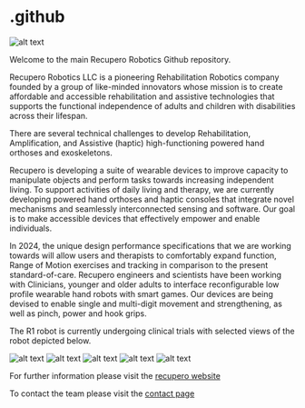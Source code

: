 # .github
![alt text](https://github.com/Recupero-Robotics/.github/blob/main/RecuperoLogo.png?raw=true)

Welcome to the main Recupero Robotics Github repository.

Recupero Robotics LLC is a pioneering Rehabilitation Robotics company founded by a group of like-minded innovators whose mission is to create affordable and accessible rehabilitation and assistive technologies that supports the functional independence of adults and children with disabilities across their lifespan.

There are several technical challenges to develop Rehabilitation, Amplification, and Assistive (haptic) high-functioning powered hand orthoses and exoskeletons.  

Recupero is developing a suite of wearable devices to improve capacity to manipulate objects and perform tasks towards increasing independent living. To support activities of daily living and therapy, we are currently developing powered hand orthoses and haptic consoles that integrate novel mechanisms and seamlessly interconnected sensing and software. Our goal is to make accessible devices that effectively empower and enable individuals. 

In 2024, the unique design performance specifications that we are working towards will allow users and therapists to comfortably expand function, Range of Motion exercises and tracking in comparison to the present standard-of-care. Recupero engineers and scientists have been working with Clinicians, younger and older adults to interface reconfigurable low profile wearable hand robots with smart games. Our devices are being devised to enable single and multi-digit movement and strengthening, as well as pinch, power and hook grips. 

The R1 robot is currently undergoing clinical trials with selected views of the robot depicted below.

![alt text](https://github.com/Recupero-Robotics/.github/blob/main/IMG-20240605-WA0003.jpg?raw=true)
![alt text](https://github.com/Recupero-Robotics/.github/blob/main/IMG-20240605-WA0004.jpg?raw=true)
![alt text](https://github.com/Recupero-Robotics/.github/blob/main/IMG-20240605-WA0005.jpg?raw=true)
![alt text](https://github.com/Recupero-Robotics/.github/blob/main/IMG-20240605-WA0006.jpg?raw=true)
![alt text](https://github.com/Recupero-Robotics/.github/blob/main/IMG-20240605-WA0007.png?raw=true)

For further information please visit the [recupero website](https://recuperorobotics.com/)

To contact the team please visit the [contact page](https://recuperorobotics.com/contact-us-1)

